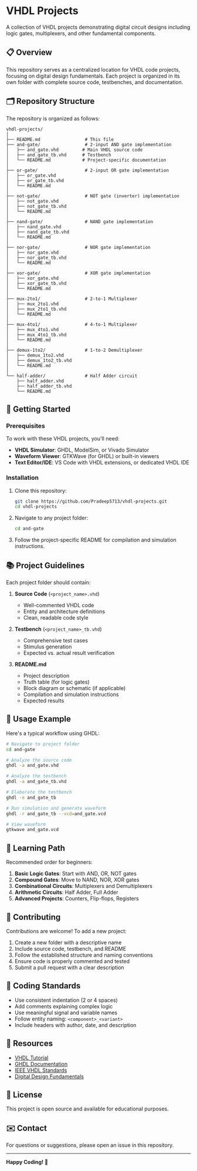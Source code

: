 # VHDL Projects

A collection of VHDL projects demonstrating digital circuit designs including logic gates, multiplexers, and other fundamental components.

## 📋 Overview

This repository serves as a centralized location for VHDL code projects, focusing on digital design fundamentals. Each project is organized in its own folder with complete source code, testbenches, and documentation.

## 🗂️ Repository Structure

The repository is organized as follows:

```
vhdl-projects/
│
├── README.md                 # This file
├── and-gate/                 # 2-input AND gate implementation
│   ├── and_gate.vhd         # Main VHDL source code
│   ├── and_gate_tb.vhd      # Testbench
│   └── README.md            # Project-specific documentation
│
├── or-gate/                  # 2-input OR gate implementation
│   ├── or_gate.vhd
│   ├── or_gate_tb.vhd
│   └── README.md
│
├── not-gate/                 # NOT gate (inverter) implementation
│   ├── not_gate.vhd
│   ├── not_gate_tb.vhd
│   └── README.md
│
├── nand-gate/                # NAND gate implementation
│   ├── nand_gate.vhd
│   ├── nand_gate_tb.vhd
│   └── README.md
│
├── nor-gate/                 # NOR gate implementation
│   ├── nor_gate.vhd
│   ├── nor_gate_tb.vhd
│   └── README.md
│
├── xor-gate/                 # XOR gate implementation
│   ├── xor_gate.vhd
│   ├── xor_gate_tb.vhd
│   └── README.md
│
├── mux-2to1/                 # 2-to-1 Multiplexer
│   ├── mux_2to1.vhd
│   ├── mux_2to1_tb.vhd
│   └── README.md
│
├── mux-4to1/                 # 4-to-1 Multiplexer
│   ├── mux_4to1.vhd
│   ├── mux_4to1_tb.vhd
│   └── README.md
│
├── demux-1to2/               # 1-to-2 Demultiplexer
│   ├── demux_1to2.vhd
│   ├── demux_1to2_tb.vhd
│   └── README.md
│
└── half-adder/               # Half Adder circuit
    ├── half_adder.vhd
    ├── half_adder_tb.vhd
    └── README.md
```

## 🚀 Getting Started

### Prerequisites

To work with these VHDL projects, you'll need:

- **VHDL Simulator**: GHDL, ModelSim, or Vivado Simulator
- **Waveform Viewer**: GTKWave (for GHDL) or built-in viewers
- **Text Editor/IDE**: VS Code with VHDL extensions, or dedicated VHDL IDE

### Installation

1. Clone this repository:
   ```bash
   git clone https://github.com/Pradeep5713/vhdl-projects.git
   cd vhdl-projects
   ```

2. Navigate to any project folder:
   ```bash
   cd and-gate
   ```

3. Follow the project-specific README for compilation and simulation instructions.

## 📚 Project Guidelines

Each project folder should contain:

1. **Source Code** (`<project_name>.vhd`)
   - Well-commented VHDL code
   - Entity and architecture definitions
   - Clean, readable code style

2. **Testbench** (`<project_name>_tb.vhd`)
   - Comprehensive test cases
   - Stimulus generation
   - Expected vs. actual result verification

3. **README.md**
   - Project description
   - Truth table (for logic gates)
   - Block diagram or schematic (if applicable)
   - Compilation and simulation instructions
   - Expected results

## 🔧 Usage Example

Here's a typical workflow using GHDL:

```bash
# Navigate to project folder
cd and-gate

# Analyze the source code
ghdl -a and_gate.vhd

# Analyze the testbench
ghdl -a and_gate_tb.vhd

# Elaborate the testbench
ghdl -e and_gate_tb

# Run simulation and generate waveform
ghdl -r and_gate_tb --vcd=and_gate.vcd

# View waveform
gtkwave and_gate.vcd
```

## 📖 Learning Path

Recommended order for beginners:

1. **Basic Logic Gates**: Start with AND, OR, NOT gates
2. **Compound Gates**: Move to NAND, NOR, XOR gates
3. **Combinational Circuits**: Multiplexers and Demultiplexers
4. **Arithmetic Circuits**: Half Adder, Full Adder
5. **Advanced Projects**: Counters, Flip-flops, Registers

## 🤝 Contributing

Contributions are welcome! To add a new project:

1. Create a new folder with a descriptive name
2. Include source code, testbench, and README
3. Follow the established structure and naming conventions
4. Ensure code is properly commented and tested
5. Submit a pull request with a clear description

## 📝 Coding Standards

- Use consistent indentation (2 or 4 spaces)
- Add comments explaining complex logic
- Use meaningful signal and variable names
- Follow entity naming: `<component>_<variant>`
- Include headers with author, date, and description

## 🔗 Resources

- [VHDL Tutorial](https://www.nandland.com/vhdl/tutorials/)
- [GHDL Documentation](https://ghdl.github.io/ghdl/)
- [IEEE VHDL Standards](https://standards.ieee.org/)
- [Digital Design Fundamentals](https://www.allaboutcircuits.com/textbook/digital/)

## 📄 License

This project is open source and available for educational purposes.

## ✉️ Contact

For questions or suggestions, please open an issue in this repository.

---

**Happy Coding! 🎉**

